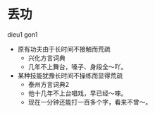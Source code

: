 # 丢功
dieu1 gon1
+ 原有功夫由于长时间不接触而荒疏
  * 兴化方言词典
  - 几年不上舞台，嗓子、身段全～吖。
+ 某种技能犹豫长时间不操练而显得荒疏
  * 泰州方言词典2
  - 他十几年不上台唱戏，早已经～唻。
  - 现在一分钟还能打一百多个字，看来不曾～。
